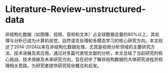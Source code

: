 # Literature-Review-unstructured-data
非结构化数据（如图像、视频、音频和文本）占全球数据总量的80%以上，其处理与分析已成为计算机视觉、自然语言处理和多模态学习的核心研究方向。本文综述了2014-2024以来在非结构化数据处理，尤其是视频分析领域的主要研究方法、技术进展及其应用。通过对多篇代表性文献的分析，本文总结了当前研究的核心挑战、技术突破及未来研究方向，旨在初步了解非结构数据的大体研究进程并梳理相关思路，为研究者提供研究现状概览和启发。

